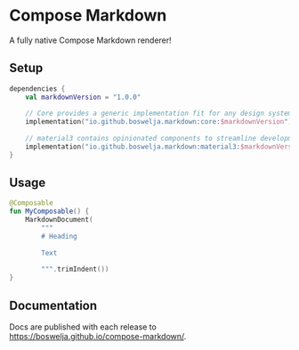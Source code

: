 # Compose Markdown

A fully native Compose Markdown renderer!

## Setup

```kt
dependencies {
    val markdownVersion = "1.0.0"
    
    // Core provides a generic implementation fit for any design system
    implementation("io.github.boswelja.markdown:core:$markdownVersion")
    
    // material3 contains opinionated components to streamline development
    implementation("io.github.boswelja.markdown:material3:$markdownVersion")
}
```

## Usage

```kotlin
@Composable
fun MyComposable() {
    MarkdownDocument(
        """
        # Heading
        
        Text
        
        """.trimIndent())
}
```

## Documentation

Docs are published with each release to https://boswelja.github.io/compose-markdown/.
